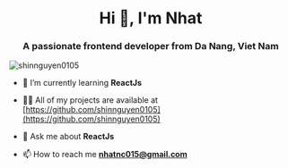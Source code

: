 <h1 align="center">Hi 👋, I'm Nhat</h1>
<h3 align="center">A passionate frontend developer from Da Nang, Viet Nam</h3>

<p align="left"> <img src="https://komarev.com/ghpvc/?username=shinnguyen0105" alt="shinnguyen0105" /> </p>

- 🌱 I’m currently learning **ReactJs**

- 👨‍💻 All of my projects are available at [https://github.com/shinnguyen0105](https://github.com/shinnguyen0105)

- 💬 Ask me about **ReactJs**

- 📫 How to reach me **nhatnc015@gmail.com**

